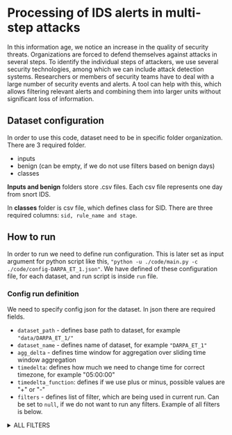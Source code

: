 # Processing of IDS alerts in multi-step attacks

In this information age, we notice an increase in the quality of security threats. Organizations are forced to defend
themselves against attacks in several steps. To identify the individual steps of attackers, we use several security
technologies, among which we can include attack detection systems. Researchers or members of security teams have to deal
with a large number of security events and alerts. A tool can help with this, which allows filtering relevant alerts and
combining them into larger units without significant loss of information.

## Dataset configuration

In order to use this code, dataset need to be in specific folder organization. There are 3 required folder.

- inputs
- benign (can be empty, if we do not use filters based on benign days)
- classes

**Inputs and benign** folders store .csv files. Each csv file represents one day from snort IDS.

In **classes** folder is csv file, which defines class for SID. There are three required
columns: `sid, rule_name and stage`.

## How to run

In order to run we need to define run configuration. This is later set as input argument for python script like
this, `"python -u ./code/main.py -c ./code/config-DARPA_ET_1.json"`. We have defined  of these configuration file, for
each dataset, and run script is inside `run` file.

### Config run definition

We need to specify config json for the dataset. In json there are required fields.

- `dataset_path` - defines base path to dataset, for example `"data/DARPA_ET_1/"`
- `dataset_name` - defines name of dataset, for example `"DARPA_ET_1"`
- `agg_delta` - defines time window for aggregation over sliding time window aggregation
- `timedelta`: defines how much we need to change time for correct timezone, for example "05:00:00"
- `timedelta_function`: defines if we use plus or minus, possible values are "+" or "-"
- `filters` - defines list of filter, which are being used in current run. Can be set to `null`, if we do not want to
  run any filters. Example of all filters is below.

<details>
<summary>ALL FILTERS</summary>

  ```
    {
      "type": "all_days",
      "perc_diff": 0.2,
      "count": 2
    }
  ``` 

  ```
    {
      "type": "count_hours",
      "sub_mean": false,
      "perc_diff": 0.5,
      "count": 10,
      "addr": "from_addr"
    }
  ```

  ```
    {
      "type": "count_hours",
      "sub_mean": true,
      "mean_from": "benign_days",
      "perc_diff": 0.5,
      "count": 10,
      "addr": "from_addr"
    }
  ```

  ```
    {
      "type": "count_hours",
      "sub_mean": true,
      "mean_from": "all_days",
      "perc_diff": 0.5,
      "count": 10,
      "addr": "from_addr"
    }
  ```

  ```
    {
      "type": "count_hours",
      "sub_mean": false,
      "perc_diff": 0.5,
      "count": 10,
      "addr": "to_addr"
    }
  ```

  ```
    {
      "type": "count_hours",
      "sub_mean": true,
      "mean_from": "all_days",
      "perc_diff": 0.5,
      "count": 10,
      "addr": "to_addr"
    }
  ```

  ```
    {
      "type": "count_hours",
      "sub_mean": true,
      "mean_from": "benign_days",
      "perc_diff": 0.5,
      "count": 10,
      "addr": "to_addr"
    }
  ```

</details>